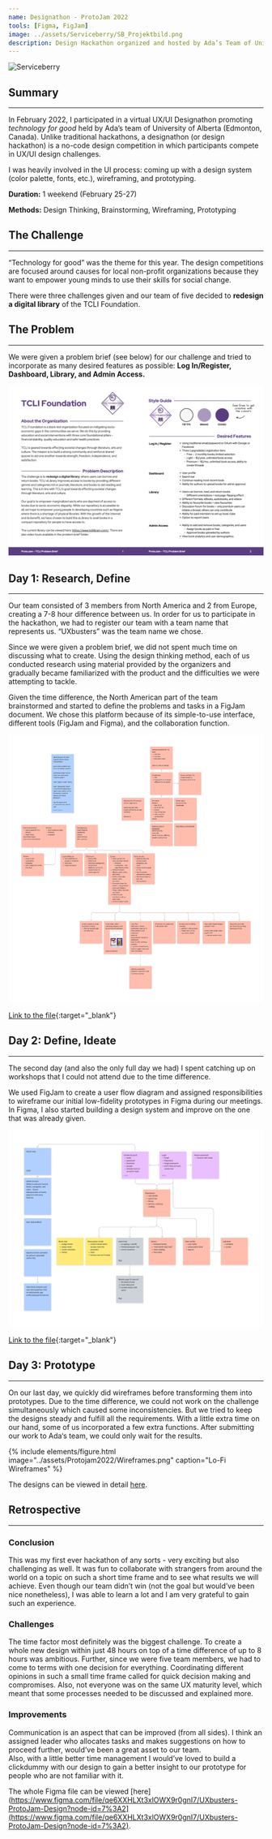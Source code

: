 ```yaml
---
name: Designathon - ProtoJam 2022
tools: [Figma, FigJam]
image: ../assets/Serviceberry/SB_Projektbild.png
description: Design Hackathon organized and hosted by Ada’s Team of University of Alberta
---
```


![Serviceberry](../assets/Serviceberry/SB_Titelbild.png)

## Summary
---

In February 2022, I participated in a virtual UX/UI Designathon promoting *technology for good* held by Ada’s team of University of Alberta (Edmonton, Canada). Unlike traditional hackathons, a designathon (or design hackathon) is a no-code design competition in which participants compete in UX/UI design challenges.

I was heavily involved in the UI process: coming up with a design system (color palette, fonts, etc.), wireframing, and prototyping.

**Duration:** 1 weekend (February 25-27)

**Methods:** Design Thinking, Brainstorming, Wireframing, Prototyping

## The Challenge
---
“Technology for good” was the theme for this year. The design competitions are focused around causes for local non-profit organizations because they want to empower young minds to use their skills for social change.

There were three challenges given and our team of five decided to **redesign a digital library** of the TCLI Foundation.

## The Problem
---
We were given a problem brief (see below) for our challenge and tried to incorporate as many desired features as possible: **Log In/Register, Dashboard, Library, and Admin Access.**

![Design Problem Brief](../assets/Protojam2022/DesignProblemBrief.png)

## Day 1: Research, Define
---
Our team consisted of 3 members from North America and 2 from Europe, creating a 7-8 hour difference between us. In order for us to participate in the hackathon, we had to register our team with a team name that represents us. “UXbusters” was the team name we chose.

Since we were given a problem brief, we did not spent much time on discussing what to create. Using the design thinking method, each of us conducted research using material provided by the organizers and gradually became familiarized with the product and the difficulties we were attempting to tackle.

Given the time difference, the North American part of the team brainstormed and started to define the problems and tasks in a FigJam document. We chose this platform because of its simple-to-use interface, different tools (FigJam and Figma), and the collaboration function.

![Brainstorming](../assets/Protojam2022/BrainstormingProtoJam.png)

[Link to the file](https://www.figma.com/file/xidOYYvNfcchLMPbiisNb9/Brainstorming-ProtoJam?node-id=0%3A1){:target="_blank"}

## Day 2: Define, Ideate
---
The second day (and also the only full day we had) I spent catching up on workshops that I could not attend due to the time difference. 

We used FigJam to create a user flow diagram and assigned responsibilities to wireframe our initial low-fidelity prototypes in Figma during our meetings. In Figma, I also started building a design system and improve on the one that was already given.

![User Flow](../assets/Protojam2022/ProtojamUserFlow.png)

[Link to the file](https://www.figma.com/file/IZbzbKXnqXkRSqk1KCFRqf/User-Flow?node-id=0%3A1){:target="_blank"}

## Day 3: Prototype
---
On our last day, we quickly did wireframes before transforming them into prototypes. Due to the time difference, we could not work on the challenge simultaneously which caused some inconsistencies. But we tried to keep the designs steady and fulfill all the requirements. With a little extra time on our hand, some of us incorporated a few extra functions. After submitting our work to Ada‘s team, we could only wait for the results.

{% include elements/figure.html image="../assets/Protojam2022/Wireframes.png" caption="Lo-Fi Wireframes" %}

The designs can be viewed in detail [here](https://www.figma.com/file/qe6XXHLXt3xlOWX9r0gnI7/UXbusters-ProtoJam-Design?node-id=7%3A2).

## Retrospective
---

### Conclusion

This was my first ever hackathon of any sorts - very exciting but also challenging as well. It was fun to collaborate with strangers from around the world on a topic on such a short time frame and to see what results we will achieve. Even though our team didn’t win (not the goal but would’ve been nice nonetheless), I was able to learn a lot and I am very grateful to gain such an experience.

### Challenges

The time factor most definitely was the biggest challenge. To create a whole new design within just 48 hours on top of a time difference of up to 8 hours was ambitious. Further, since we were five team members, we had to come to terms with one decision for everything. Coordinating different opinions in such a small time frame called for quick decision making and compromises. Also, not everyone was on the same UX maturity level, which meant that some processes needed to be discussed and explained more.

### Improvements

Communication is an aspect that can be improved (from all sides). I think an assigned leader who allocates tasks and makes suggestions on how to proceed further, would’ve been a great asset to our team. <br>
Also, with a little better time management I would’ve loved to build a clickdummy with our design to gain a better insight to our prototype for people who are not familiar with it.

The whole Figma file can be viewed [here](https://www.figma.com/file/qe6XXHLXt3xlOWX9r0gnI7/UXbusters-ProtoJam-Design?node-id=7%3A2](https://www.figma.com/file/qe6XXHLXt3xlOWX9r0gnI7/UXbusters-ProtoJam-Design?node-id=7%3A2).